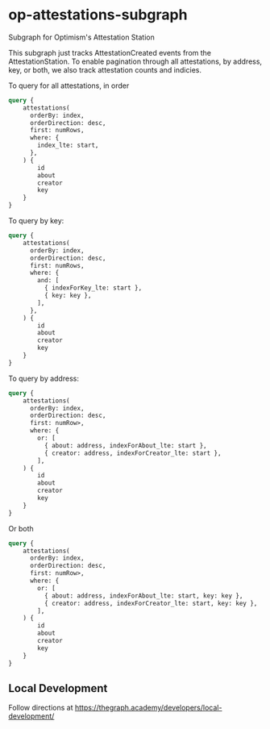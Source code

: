 # op-attestations-subgraph

Subgraph for Optimism's Attestation Station


This subgraph just tracks AttestationCreated events from the AttestationStation.
To enable pagination through all attestations, by address, key, or both, we also track attestation counts and indicies.

To query for all attestations, in order


``` graphql
query {
    attestations(
      orderBy: index,
      orderDirection: desc,
      first: numRows,
      where: {
        index_lte: start,
      },
    ) {
        id
        about
        creator
        key
    }
}
```

To query by key:


``` graphql
query {
    attestations(
      orderBy: index,
      orderDirection: desc,
      first: numRows,
      where: {
        and: [
          { indexForKey_lte: start },
          { key: key },
        ],
      },
    ) {
        id
        about
        creator
        key
    }
}
```

To query by address:

``` graphql
query {
    attestations(
      orderBy: index,
      orderDirection: desc,
      first: numRow>,
      where: {
        or: [
          { about: address, indexForAbout_lte: start },
          { creator: address, indexForCreator_lte: start },
        ],
    ) {
        id
        about
        creator
        key
    }
}
```

Or both

``` graphql
query {
    attestations(
      orderBy: index,
      orderDirection: desc,
      first: numRow>,
      where: {
        or: [
          { about: address, indexForAbout_lte: start, key: key },
          { creator: address, indexForCreator_lte: start, key: key },
        ],
    ) {
        id
        about
        creator
        key
    }
}
```


## Local Development

Follow directions at https://thegraph.academy/developers/local-development/
